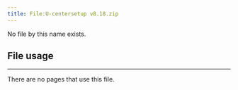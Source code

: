 ```yaml
---
title: File:U-centersetup v8.18.zip
---
```


No file by this name exists.

## File usage
--------

There are no pages that use this file.